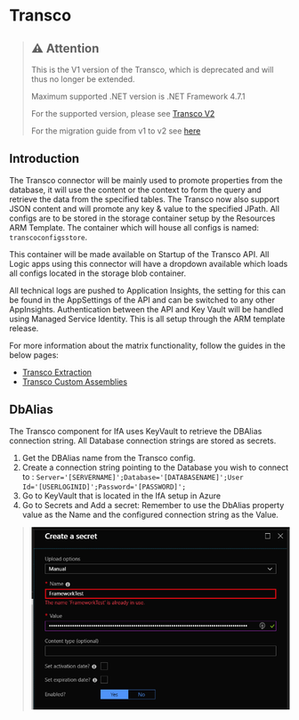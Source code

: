 # Transco

> ## ⚠️ Attention
> This is the V1 version of the Transco, which is deprecated and will thus no longer be extended.
> 
> Maximum supported .NET version is .NET Framework 4.7.1
> 
> For the supported version, please see [Transco V2](../transcoV2.md)
>
> For the migration guide from v1 to v2 see [here](../transcoV2.md#Migrating-Transco-v1-to-v2)

## Introduction

The Transco connector will be mainly used to promote properties from the database, it will use the content or the context to form the query and retrieve the data from the specified tables. The Transco now also support JSON content and will promote any key & value to the specified JPath. All configs are to be stored in the storage container setup by the Resources ARM Template. The container which will house all configs is named: `transcoconfigsstore`.

This container will be made available on Startup of the Transco API. All Logic apps using this connector will have a dropdown available which loads all configs located in the storage blob container.

All technical logs are pushed to Application Insights, the setting for this can be found in the AppSettings of the API and can be switched to any other AppInsights. Authentication between the API and Key Vault will be handled using Managed Service Identity. This is all setup through the ARM template release.

For more information about the matrix functionality, follow the guides in the below pages:

* [Transco Extraction](transco-extraction.md)
* [Transco Custom Assemblies](transco-assemblies.md)

## DbAlias

The Transco component for IfA uses KeyVault to retrieve the DBAlias connection string. All Database connection strings are stored as secrets.

1. Get the DBAlias name from the Transco config.
2. Create a connection string pointing to the Database you wish to connect to : `Server='[SERVERNAME]';Database='[DATABASENAME]';User Id='[USERLOGINID]';Password='[PASSWORD]';`
3. Go to KeyVault that is located in the IfA setup in Azure
4. Go to Secrets and Add a secret: Remember to use the DbAlias property value as the Name and the configured connection string as the Value.

> ![dbalias](../../images/transco-dbalias.png)
